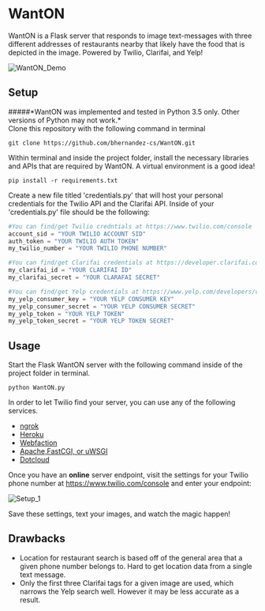 # WantON
 
WantON is a Flask server that responds to image text-messages with three different addresses of restaurants nearby that likely have the food that is depicted in the image. Powered by Twilio, Clarifai, and Yelp!

![WantON_Demo](http://i.imgur.com/kVMScgUl.jpg?1)


## Setup
#####\*WantON was implemented and tested in Python 3.5 only. Other versions of Python may not work.\*
<br />
Clone this repository with the following command in terminal
```Shell
git clone https://github.com/bhernandez-cs/WantON.git
```
Within terminal and inside the project folder, install the necessary libraries and APIs that are required by WantON. A virtual environment is a good idea!
```Shell
pip install -r requirements.txt
```
Create a new file titled 'credentials.py' that will host your personal credentials for the Twilio API and the Clarifai API. Inside of your 'credentials.py' file should be the following:
```Python
#You can find/get Twilio credntials at https://www.twilio.com/console
account_sid = "YOUR TWILIO ACCOUNT SID"
auth_token = "YOUR TWILIO AUTH TOKEN"
my_twilio_number = "YOUR TWILIO PHONE NUMBER"

#You can find/get Clarifai credentials at https://developer.clarifai.com/account/applications/
my_clarifai_id = "YOUR CLARIFAI ID"
my_clarifai_secret = "YOUR CLARAFAI SECRET"

#You can find/get Yelp credentials at https://www.yelp.com/developers/v2/manage_api_keys
my_yelp_consumer_key = "YOUR YELP CONSUMER KEY"
my_yelp_consumer_secret = "YOUR YELP CONSUMER SECRET"
my_yelp_token = "YOUR YELP TOKEN"
my_yelp_token_secret = "YOUR YELP TOKEN SECRET"
```

## Usage
Start the Flask WantON server with the following command inside of the project folder in terminal.
```Shell
python WantON.py
```
In order to let Twilio find your server, you can use any of the following services.
<ul>
<li><a href="https://ngrok.com/">ngrok</a></li>
<li><a href="http://devcenter.heroku.com/articles/python">Heroku</a></li>
<li><a href="http://flask.pocoo.org/snippets/65/">Webfaction</a></li>
<li><a href="http://flask.pocoo.org/docs/deploying/">Apache,FastCGI, or uWSGI</a></li>
<li><a href="http://flask.pocoo.org/snippets/48/">Dotcloud</a></li>
</ul>

Once you have an <b>online</b> server endpoint, visit the settings for your Twilio phone number at https://www.twilio.com/console and enter your endpoint: 

![Setup_1](http://i.imgur.com/zxZOIzY.png)

Save these settings, text your images, and watch the magic happen!

## Drawbacks
 <ul>
 <li>Location for restaurant search is based off of the general area that a given phone number belongs to. Hard to get location data from a single text message.</li>
 <li>Only the first three Clarifai tags for a given image are used, which narrows the Yelp search well. However it may be less accurate as a result. </li>
</ul>
